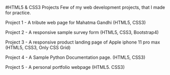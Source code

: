 #HTML5 & CSS3 Projects
Few of my web development projects, that I made for practice.

Project 1 - A tribute web page for Mahatma Gandhi (HTML5, CSS3)

Project 2 - A responsive sample survey form (HTML5, CSS3, Bootstrap4)

Project 3 - A responsive product landing page of Apple iphone 11 pro max (HTML5, CSS3, Only CSS Grid)

Project 4 - A Sample Python Documentation page. (HTML5, CSS3)

Project 5 - A personal portfolio webpage (HTML5. CSS3)
